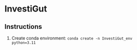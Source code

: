 # InvestiGut

## Instructions
1. Create conda environment:
`conda create -n InvestiGut_env python=3.11`
